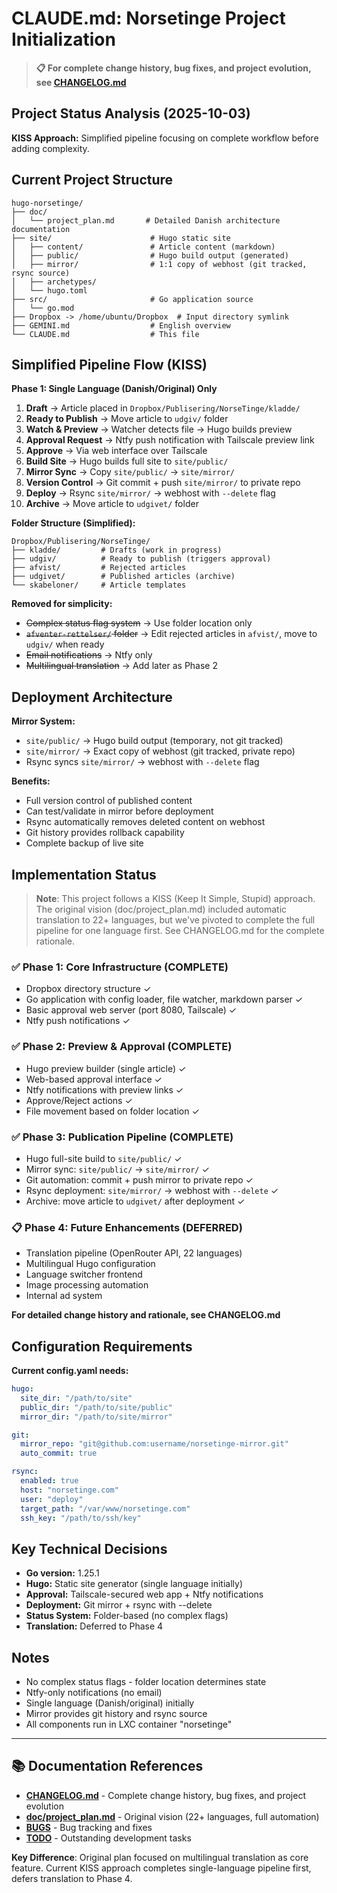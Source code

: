 # CLAUDE.md: Norsetinge Project Initialization

> **📋 For complete change history, bug fixes, and project evolution, see [CHANGELOG.md](CHANGELOG.md)**

## Project Status Analysis (2025-10-03)

**KISS Approach:** Simplified pipeline focusing on complete workflow before adding complexity.

## Current Project Structure

```
hugo-norsetinge/
├── doc/
│   └── project_plan.md       # Detailed Danish architecture documentation
├── site/                      # Hugo static site
│   ├── content/               # Article content (markdown)
│   ├── public/                # Hugo build output (generated)
│   ├── mirror/                # 1:1 copy of webhost (git tracked, rsync source)
│   ├── archetypes/
│   └── hugo.toml
├── src/                       # Go application source
│   └── go.mod
├── Dropbox -> /home/ubuntu/Dropbox  # Input directory symlink
├── GEMINI.md                  # English overview
└── CLAUDE.md                  # This file
```

## Simplified Pipeline Flow (KISS)

**Phase 1: Single Language (Danish/Original) Only**

1. **Draft** → Article placed in `Dropbox/Publisering/NorseTinge/kladde/`
2. **Ready to Publish** → Move article to `udgiv/` folder
3. **Watch & Preview** → Watcher detects file → Hugo builds preview
4. **Approval Request** → Ntfy push notification with Tailscale preview link
5. **Approve** → Via web interface over Tailscale
6. **Build Site** → Hugo builds full site to `site/public/`
7. **Mirror Sync** → Copy `site/public/` → `site/mirror/`
8. **Version Control** → Git commit + push `site/mirror/` to private repo
9. **Deploy** → Rsync `site/mirror/` → webhost with `--delete` flag
10. **Archive** → Move article to `udgivet/` folder

**Folder Structure (Simplified):**
```
Dropbox/Publisering/NorseTinge/
├── kladde/         # Drafts (work in progress)
├── udgiv/          # Ready to publish (triggers approval)
├── afvist/         # Rejected articles
├── udgivet/        # Published articles (archive)
└── skabeloner/     # Article templates
```

**Removed for simplicity:**
- ~~Complex status flag system~~ → Use folder location only
- ~~`afventer-rettelser/` folder~~ → Edit rejected articles in `afvist/`, move to `udgiv/` when ready
- ~~Email notifications~~ → Ntfy only
- ~~Multilingual translation~~ → Add later as Phase 2

## Deployment Architecture

**Mirror System:**
- `site/public/` → Hugo build output (temporary, not git tracked)
- `site/mirror/` → Exact copy of webhost (git tracked, private repo)
- Rsync syncs `site/mirror/` → webhost with `--delete` flag

**Benefits:**
- Full version control of published content
- Can test/validate in mirror before deployment
- Rsync automatically removes deleted content on webhost
- Git history provides rollback capability
- Complete backup of live site

## Implementation Status

> **Note**: This project follows a KISS (Keep It Simple, Stupid) approach. The original vision (doc/project_plan.md) included automatic translation to 22+ languages, but we've pivoted to complete the full pipeline for one language first. See CHANGELOG.md for the complete rationale.

### ✅ Phase 1: Core Infrastructure (COMPLETE)
- Dropbox directory structure ✓
- Go application with config loader, file watcher, markdown parser ✓
- Basic approval web server (port 8080, Tailscale) ✓
- Ntfy push notifications ✓

### ✅ Phase 2: Preview & Approval (COMPLETE)
- Hugo preview builder (single article) ✓
- Web-based approval interface ✓
- Ntfy notifications with preview links ✓
- Approve/Reject actions ✓
- File movement based on folder location ✓

### ✅ Phase 3: Publication Pipeline (COMPLETE)
- Hugo full-site build to `site/public/` ✓
- Mirror sync: `site/public/` → `site/mirror/` ✓
- Git automation: commit + push mirror to private repo ✓
- Rsync deployment: `site/mirror/` → webhost with `--delete` ✓
- Archive: move article to `udgivet/` after deployment ✓

### 📋 Phase 4: Future Enhancements (DEFERRED)
- Translation pipeline (OpenRouter API, 22 languages)
- Multilingual Hugo configuration
- Language switcher frontend
- Image processing automation
- Internal ad system

**For detailed change history and rationale, see CHANGELOG.md**

## Configuration Requirements

**Current config.yaml needs:**
```yaml
hugo:
  site_dir: "/path/to/site"
  public_dir: "/path/to/site/public"
  mirror_dir: "/path/to/site/mirror"

git:
  mirror_repo: "git@github.com:username/norsetinge-mirror.git"
  auto_commit: true

rsync:
  enabled: true
  host: "norsetinge.com"
  user: "deploy"
  target_path: "/var/www/norsetinge.com"
  ssh_key: "/path/to/ssh/key"
```

## Key Technical Decisions

- **Go version:** 1.25.1
- **Hugo:** Static site generator (single language initially)
- **Approval:** Tailscale-secured web app + Ntfy notifications
- **Deployment:** Git mirror + rsync with --delete
- **Status System:** Folder-based (no complex flags)
- **Translation:** Deferred to Phase 4

## Notes

- No complex status flags - folder location determines state
- Ntfy-only notifications (no email)
- Single language (Danish/original) initially
- Mirror provides git history and rsync source
- All components run in LXC container "norsetinge"

---

## 📚 Documentation References

- **[CHANGELOG.md](CHANGELOG.md)** - Complete change history, bug fixes, and project evolution
- **[doc/project_plan.md](doc/project_plan.md)** - Original vision (22+ languages, full automation)
- **[BUGS](BUGS)** - Bug tracking and fixes
- **[TODO](TODO)** - Outstanding development tasks

**Key Difference**: Original plan focused on multilingual translation as core feature. Current KISS approach completes single-language pipeline first, defers translation to Phase 4.
